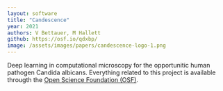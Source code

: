 ```yaml
---
layout: software
title: "Candescence"
year: 2021
authors: V Bettauer, M Hallett
github: https://osf.io/qdxbp/
image: /assets/images/papers/candescence-logo-1.png
---
```

  
Deep learning in computational microscopy for the opportunitic human pathogen Candida albicans.
Everything related to this project is available througth the [Open Science Foundation (OSF)](https://osf.io/qdxbp/).